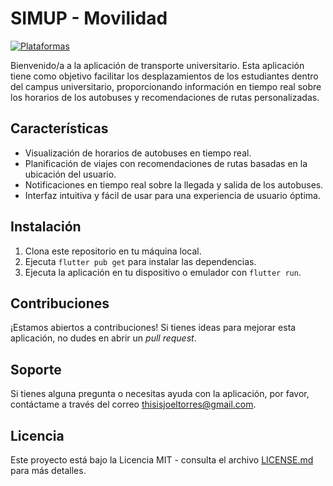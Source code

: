# SIMUP - Movilidad

[![Plataformas](https://img.shields.io/badge/Plataformas-Android%20%7C%20iOS-green)]()

Bienvenido/a a la aplicación de transporte universitario. Esta aplicación tiene como objetivo facilitar los desplazamientos de los estudiantes dentro del campus universitario, proporcionando información en tiempo real sobre los horarios de los autobuses y recomendaciones de rutas personalizadas.

## Características

- Visualización de horarios de autobuses en tiempo real.
- Planificación de viajes con recomendaciones de rutas basadas en la ubicación del usuario.
- Notificaciones en tiempo real sobre la llegada y salida de los autobuses.
- Interfaz intuitiva y fácil de usar para una experiencia de usuario óptima.

## Instalación

1. Clona este repositorio en tu máquina local.
2. Ejecuta `flutter pub get` para instalar las dependencias.
3. Ejecuta la aplicación en tu dispositivo o emulador con `flutter run`.

## Contribuciones

¡Estamos abiertos a contribuciones! Si tienes ideas para mejorar esta aplicación, no dudes en abrir un *pull request*.

## Soporte

Si tienes alguna pregunta o necesitas ayuda con la aplicación, por favor, contáctame a través del correo thisisjoeltorres@gmail.com.

## Licencia

Este proyecto está bajo la Licencia MIT - consulta el archivo [LICENSE.md](LICENSE.md) para más detalles.
